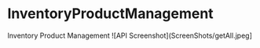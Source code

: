 # InventoryProductManagement
Inventory Product Management
![API Screenshot](ScreenShots/getAll.jpeg]
